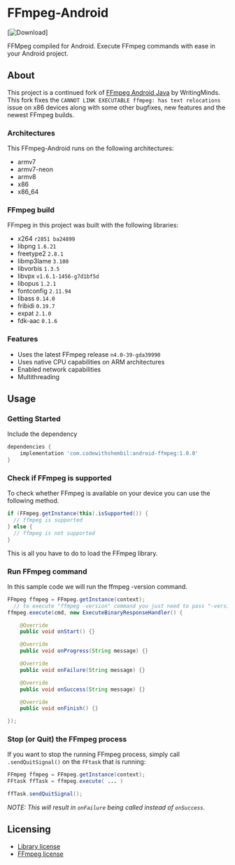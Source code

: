 # FFmpeg-Android
[![Download](https://api.bintray.com/packages/codewithshembil/FFmpegAndroid/Android-FFmpeg/images/download.svg?version=1.0.0)]

FFMpeg compiled for Android.
Execute FFmpeg commands with ease in your Android project.

## About
This project is a continued fork of [FFmpeg Android Java](https://github.com/WritingMinds/ffmpeg-android-java) by WritingMinds.
This fork fixes the `CANNOT LINK EXECUTABLE ffmpeg: has text relocations` issue on x86 devices along with some other bugfixes, new features and the newest FFmpeg builds.

### Architectures
This FFmpeg-Android runs on the following architectures:
- armv7
- armv7-neon
- armv8
- x86
- x86_64

### FFmpeg build
FFmpeg in this project was built with the following libraries:
- x264 `r2851 ba24899`
- libpng `1.6.21`
- freetype2 `2.8.1`
- libmp3lame `3.100`
- libvorbis `1.3.5`
- libvpx `v1.6.1-1456-g7d1bf5d`
- libopus `1.2.1`
- fontconfig `2.11.94`
- libass `0.14.0`
- fribidi `0.19.7`
- expat `2.1.0`
- fdk-aac `0.1.6`

### Features
- Uses the latest FFmpeg release `n4.0-39-gda39990`
- Uses native CPU capabilities on ARM architectures
- Enabled network capabilities
- Multithreading

## Usage

### Getting Started
Include the dependency
```gradle
dependencies {
    implementation 'com.codewithshembil:android-ffmpeg:1.0.0'
}
```

### Check if FFmpeg is supported
To check whether FFmpeg is available on your device you can use the following method.
```java
if (FFmpeg.getInstance(this).isSupported()) {
  // ffmpeg is supported
} else {
  // ffmpeg is not supported
}
```
This is all you have to do to load the FFmpeg library.

### Run FFmpeg command
In this sample code we will run the ffmpeg -version command.
```java
FFmpeg ffmpeg = FFmpeg.getInstance(context);
  // to execute "ffmpeg -version" command you just need to pass "-version"
ffmpeg.execute(cmd, new ExecuteBinaryResponseHandler() {

    @Override
    public void onStart() {}

    @Override
    public void onProgress(String message) {}

    @Override
    public void onFailure(String message) {}

    @Override
    public void onSuccess(String message) {}

    @Override
    public void onFinish() {}

});
```

### Stop (or Quit) the FFmpeg process
If you want to stop the running FFmpeg process, simply call `.sendQuitSignal()` on the `FFtask` that is running:

```java
FFmpeg ffmpeg = FFmpeg.getInstance(context);
FFtask ffTask = ffmpeg.execute( ... )

ffTask.sendQuitSignal();
```

_NOTE: This will result in `onFailure` being called instead of `onSuccess`._

## Licensing
- [Library license](https://github.com/shembil/Android-FFmpeg/blob/master/LICENSE)
- [FFmpeg license](https://www.ffmpeg.org/legal.html)

